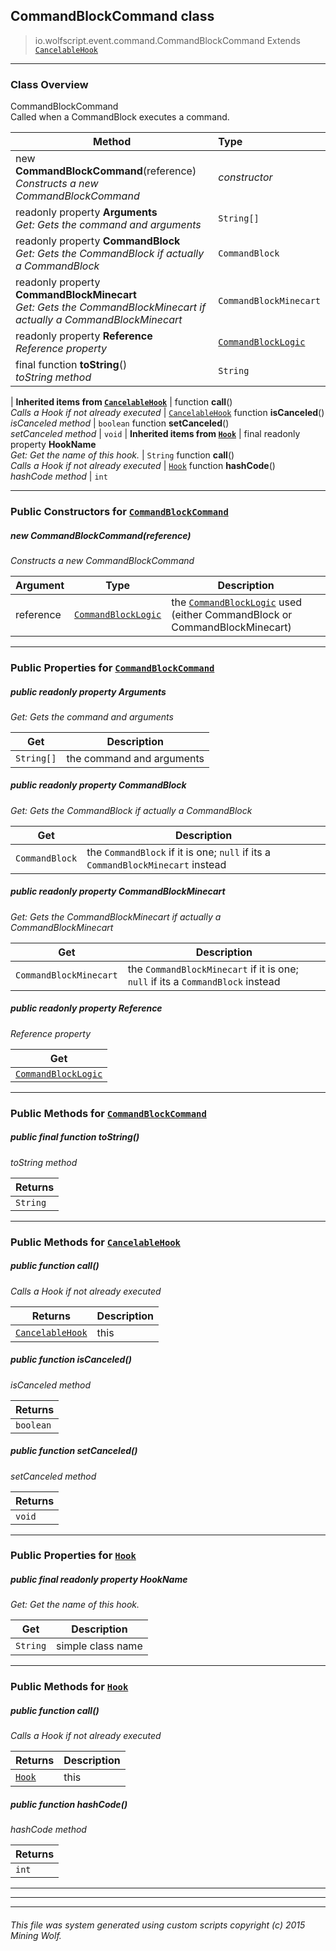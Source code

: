## CommandBlockCommand __class__

>io.wolfscript.event.command.CommandBlockCommand
>Extends [`CancelableHook`](../../hook/CancelableHook.md)

---

### Class Overview

CommandBlockCommand<br> Called when a CommandBlock executes a command.

Method | Type   
--- | :--- 
new __CommandBlockCommand__(reference) <br> _Constructs a new CommandBlockCommand_ | _constructor_
 readonly property __Arguments__ <br> _Get: Gets the command and arguments_ | `String[]`
 readonly property __CommandBlock__ <br> _Get: Gets the CommandBlock if actually a CommandBlock_ | `CommandBlock`
 readonly property __CommandBlockMinecart__ <br> _Get: Gets the CommandBlockMinecart if actually a CommandBlockMinecart_ | `CommandBlockMinecart`
 readonly property __Reference__ <br> _Reference property_ | [`CommandBlockLogic`](../../api/CommandBlockLogic.md)
final function __toString__() <br> _toString method_ | `String`
 |
__Inherited items from [`CancelableHook`](../../hook/CancelableHook.md)__ |
 function __call__() <br> _Calls a Hook if not already executed_ | [`CancelableHook`](../../hook/CancelableHook.md)
 function __isCanceled__() <br> _isCanceled method_ | `boolean`
 function __setCanceled__() <br> _setCanceled method_ | `void`
 |
__Inherited items from [`Hook`](../../hook/Hook.md)__ |
final readonly property __HookName__ <br> _Get: Get the name of this hook._ | `String`
 function __call__() <br> _Calls a Hook if not already executed_ | [`Hook`](../../hook/Hook.md)
 function __hashCode__() <br> _hashCode method_ | `int`







---

### Public Constructors for [`CommandBlockCommand`](CommandBlockCommand.md)

##### <a id='commandblockcommand'></a>new __CommandBlockCommand__(reference) 

_Constructs a new CommandBlockCommand_

Argument | Type | Description  
--- | --- | --- 
reference | [`CommandBlockLogic`](../../api/CommandBlockLogic.md) | the [`CommandBlockLogic`](../../api/CommandBlockLogic.md) used (either CommandBlock or CommandBlockMinecart)

---

### Public Properties for [`CommandBlockCommand`](CommandBlockCommand.md)

##### <a id='arguments'></a>public  readonly property __Arguments__

_Get: Gets the command and arguments_

Get | Description
--- | --- 
`String[]` | the command and arguments



##### <a id='commandblock'></a>public  readonly property __CommandBlock__

_Get: Gets the CommandBlock if actually a CommandBlock_

Get | Description
--- | --- 
`CommandBlock` | the `CommandBlock` if it is one; `null` if its a `CommandBlockMinecart` instead



##### <a id='commandblockminecart'></a>public  readonly property __CommandBlockMinecart__

_Get: Gets the CommandBlockMinecart if actually a CommandBlockMinecart_

Get | Description
--- | --- 
`CommandBlockMinecart` | the `CommandBlockMinecart` if it is one; `null` if its a `CommandBlock` instead



##### <a id='reference'></a>public  readonly property __Reference__

_Reference property_

Get | 
--- | 
[`CommandBlockLogic`](../../api/CommandBlockLogic.md) |



---

### Public Methods for [`CommandBlockCommand`](CommandBlockCommand.md)

##### <a id='tostring'></a>public final function __toString__()

_toString method_

Returns | 
--- | 
`String` |


---

### Public Methods for [`CancelableHook`](../../hook/CancelableHook.md)

##### <a id='call'></a>public  function __call__()

_Calls a Hook if not already executed_

Returns | Description
--- | --- 
[`CancelableHook`](../../hook/CancelableHook.md) | this


##### <a id='iscanceled'></a>public  function __isCanceled__()

_isCanceled method_

Returns | 
--- | 
`boolean` |


##### <a id='setcanceled'></a>public  function __setCanceled__()

_setCanceled method_

Returns | 
--- | 
`void` |


---

### Public Properties for [`Hook`](../../hook/Hook.md)

##### <a id='hookname'></a>public final readonly property __HookName__

_Get: Get the name of this hook._

Get | Description
--- | --- 
`String` | simple class name



---

### Public Methods for [`Hook`](../../hook/Hook.md)

##### <a id='call'></a>public  function __call__()

_Calls a Hook if not already executed_

Returns | Description
--- | --- 
[`Hook`](../../hook/Hook.md) | this


##### <a id='hashcode'></a>public  function __hashCode__()

_hashCode method_

Returns | 
--- | 
`int` |


---


---


---


###### This file was system generated using custom scripts copyright (c) 2015 Mining Wolf.
	

